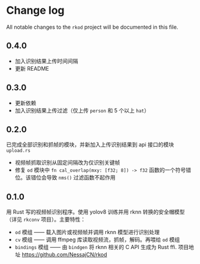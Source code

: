 # Change log

All notable changes to the `rkod` project will be documented in this file.

## 0.4.0

- 加入识别结果上传时间间隔
- 更新 README

## 0.3.0

- 更新依赖
- 加入识别结果上传过滤（仅上传 `person` 和 5 个以上 `hat`）

## 0.2.0

已完成全部识别和抓帧的模块，并新加入上传识别结果到 api 接口的模块 `upload.rs`
- 视频帧抓取识别从固定间隔改为仅识别关键帧
- 修复 `od` 模块中 `fn cal_overlap(mxy: [f32; 8]) -> f32` 函数的一个符号错位。该错位会导致 `nms()` 过滤函数不起作用

## 0.1.0

用 Rust 写的视频帧识别程序。使用 yolov8 训练并用 rknn 转换的安全帽模型（详见 `rkconv` 项目）。主要特性：
- `od` 模组 —— 载入图片或视频帧并调用 rknn 模型进行识别处理
- `cv` 模组 —— 调用 ffmpeg 库读取视频流，抓帧，解码。再喂给 `od` 模组
- `bindings` 模组 —— 由 `bindgen` 将 rknn 相关的 C API 生成为 Rust ffi.
项目地址 https://github.com/NessajCN/rkod